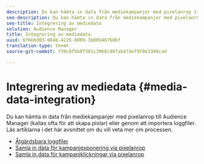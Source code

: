 ```yaml
---
description: Du kan hämta in data från mediekampanjer med pixelanrop till Audience Manager (kallas ofta för att skapa pixlar) eller genom att importera loggfiler.
seo-description: Du kan hämta in data från mediekampanjer med pixelanrop till Audience Manager (kallas ofta för att skapa pixlar) eller genom att importera loggfiler.
seo-title: Integrering av mediedata
solution: Audience Manager
title: Integrering av mediedata
uuid: 6f6bbd03-084b-4226-8809-3b00b467606f
translation-type: tm+mt
source-git-commit: f39c8fbb8f301c3068cd6fab47def9f8e3308cad

---
```



# Integrering av mediedata {#media-data-integration}

Du kan hämta in data från mediekampanjer med pixelanrop till Audience Manager (kallas ofta för att skapa pixlar) eller genom att importera loggfiler. Läs artiklarna i det här avsnittet om du vill veta mer om processen.

<!-- c_camp_data_int.xml -->

* [Åtgärdsbara loggfiler](/help/using/integration/media-data-integration/actionable-log-files.md)
* [Samla in data för kampanjexponering via pixelanrop](/help/using/integration/media-data-integration/impression-data-pixels.md)
* [Samla in data för kampanjklickningar via pixelanrop](/help/using/integration/media-data-integration/click-data-pixels.md)